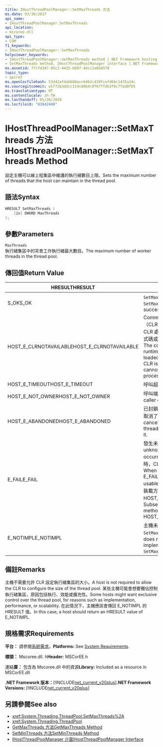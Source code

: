 ```yaml
---
title: IHostThreadPoolManager::SetMaxThreads 方法
ms.date: 03/30/2017
api_name:
- IHostThreadPoolManager.SetMaxThreads
api_location:
- mscoree.dll
api_type:
- COM
f1_keywords:
- IHostThreadPoolManager::SetMaxThreads
helpviewer_keywords:
- IHostThreadPoolManager::SetMaxThreads method [.NET Framework hosting]
- SetMaxThreads method, IHostThreadPoolManager interface [.NET Framework hosting]
ms.assetid: 77cfd347-95c2-4425-b807-4ecc2a8d4578
topic_type:
- apiref
ms.openlocfilehash: 53d42afda6668acc6462c419fcefd6bc1435a34c
ms.sourcegitcommit: e5772b3ddcc114c80b4c9767ffdb3f6c7fad8f05
ms.translationtype: MT
ms.contentlocale: zh-TW
ms.lasthandoff: 05/26/2020
ms.locfileid: "83842448"
---
```

# <a name="ihostthreadpoolmanagersetmaxthreads-method"></a><span data-ttu-id="3a42b-102">IHostThreadPoolManager::SetMaxThreads 方法</span><span class="sxs-lookup"><span data-stu-id="3a42b-102">IHostThreadPoolManager::SetMaxThreads Method</span></span>
<span data-ttu-id="3a42b-103">設定主機可以線上程集區中維護的執行緒數目上限。</span><span class="sxs-lookup"><span data-stu-id="3a42b-103">Sets the maximum number of threads that the host can maintain in the thread pool.</span></span>  
  
## <a name="syntax"></a><span data-ttu-id="3a42b-104">語法</span><span class="sxs-lookup"><span data-stu-id="3a42b-104">Syntax</span></span>  
  
```cpp  
HRESULT SetMaxThreads (  
    [in] DWORD MaxThreads  
);  
```  
  
## <a name="parameters"></a><span data-ttu-id="3a42b-105">參數</span><span class="sxs-lookup"><span data-stu-id="3a42b-105">Parameters</span></span>  
 `MaxThreads`  
 <span data-ttu-id="3a42b-106">執行緒集區中的背景工作執行緒最大數目。</span><span class="sxs-lookup"><span data-stu-id="3a42b-106">The maximum number of worker threads in the thread pool.</span></span>  
  
## <a name="return-value"></a><span data-ttu-id="3a42b-107">傳回值</span><span class="sxs-lookup"><span data-stu-id="3a42b-107">Return Value</span></span>  
  
|<span data-ttu-id="3a42b-108">HRESULT</span><span class="sxs-lookup"><span data-stu-id="3a42b-108">HRESULT</span></span>|<span data-ttu-id="3a42b-109">描述</span><span class="sxs-lookup"><span data-stu-id="3a42b-109">Description</span></span>|  
|-------------|-----------------|  
|<span data-ttu-id="3a42b-110">S_OK</span><span class="sxs-lookup"><span data-stu-id="3a42b-110">S_OK</span></span>|<span data-ttu-id="3a42b-111">`SetMaxThreads`已成功傳回。</span><span class="sxs-lookup"><span data-stu-id="3a42b-111">`SetMaxThreads` returned successfully.</span></span>|  
|<span data-ttu-id="3a42b-112">HOST_E_CLRNOTAVAILABLE</span><span class="sxs-lookup"><span data-stu-id="3a42b-112">HOST_E_CLRNOTAVAILABLE</span></span>|<span data-ttu-id="3a42b-113">Common language runtime （CLR）尚未載入進程中，或 CLR 處於無法執行 managed 程式碼或成功處理呼叫的狀態。</span><span class="sxs-lookup"><span data-stu-id="3a42b-113">The common language runtime (CLR) has not been loaded into a process, or the CLR is in a state in which it cannot run managed code or process the call successfully.</span></span>|  
|<span data-ttu-id="3a42b-114">HOST_E_TIMEOUT</span><span class="sxs-lookup"><span data-stu-id="3a42b-114">HOST_E_TIMEOUT</span></span>|<span data-ttu-id="3a42b-115">呼叫超時。</span><span class="sxs-lookup"><span data-stu-id="3a42b-115">The call timed out.</span></span>|  
|<span data-ttu-id="3a42b-116">HOST_E_NOT_OWNER</span><span class="sxs-lookup"><span data-stu-id="3a42b-116">HOST_E_NOT_OWNER</span></span>|<span data-ttu-id="3a42b-117">呼叫端沒有擁有鎖定。</span><span class="sxs-lookup"><span data-stu-id="3a42b-117">The caller does not own the lock.</span></span>|  
|<span data-ttu-id="3a42b-118">HOST_E_ABANDONED</span><span class="sxs-lookup"><span data-stu-id="3a42b-118">HOST_E_ABANDONED</span></span>|<span data-ttu-id="3a42b-119">已封鎖的執行緒或光纖在等候時取消了事件。</span><span class="sxs-lookup"><span data-stu-id="3a42b-119">An event was canceled while a blocked thread or fiber was waiting on it.</span></span>|  
|<span data-ttu-id="3a42b-120">E_FAIL</span><span class="sxs-lookup"><span data-stu-id="3a42b-120">E_FAIL</span></span>|<span data-ttu-id="3a42b-121">發生未知的嚴重失敗。</span><span class="sxs-lookup"><span data-stu-id="3a42b-121">An unknown, catastrophic failure occurred.</span></span> <span data-ttu-id="3a42b-122">當方法傳回 E_FAIL 時，CLR 就無法在進程內使用。</span><span class="sxs-lookup"><span data-stu-id="3a42b-122">When a method returns E_FAIL, the CLR is no longer usable within the process.</span></span> <span data-ttu-id="3a42b-123">對裝載方法的後續呼叫會傳回 HOST_E_CLRNOTAVAILABLE。</span><span class="sxs-lookup"><span data-stu-id="3a42b-123">Subsequent calls to hosting methods return HOST_E_CLRNOTAVAILABLE.</span></span>|  
|<span data-ttu-id="3a42b-124">E_NOTIMPL</span><span class="sxs-lookup"><span data-stu-id="3a42b-124">E_NOTIMPL</span></span>|<span data-ttu-id="3a42b-125">主機未提供的執行 `SetMaxThreads` 。</span><span class="sxs-lookup"><span data-stu-id="3a42b-125">The host does not provide an implementation of `SetMaxThreads`.</span></span>|  
  
## <a name="remarks"></a><span data-ttu-id="3a42b-126">備註</span><span class="sxs-lookup"><span data-stu-id="3a42b-126">Remarks</span></span>  
 <span data-ttu-id="3a42b-127">主機不需要允許 CLR 設定執行緒集區的大小。</span><span class="sxs-lookup"><span data-stu-id="3a42b-127">A host is not required to allow the CLR to configure the size of the thread pool.</span></span> <span data-ttu-id="3a42b-128">某些主機可能會想要獨佔控制執行緒集區，原因包括執行、效能或擴充性。</span><span class="sxs-lookup"><span data-stu-id="3a42b-128">Some hosts might want exclusive control over the thread pool, for reasons such as implementation, performance, or scalability.</span></span> <span data-ttu-id="3a42b-129">在此情況下，主機應該會傳回 E_NOTIMPL 的 HRESULT 值。</span><span class="sxs-lookup"><span data-stu-id="3a42b-129">In this case, a host should return an HRESULT value of E_NOTIMPL.</span></span>  
  
## <a name="requirements"></a><span data-ttu-id="3a42b-130">規格需求</span><span class="sxs-lookup"><span data-stu-id="3a42b-130">Requirements</span></span>  
 <span data-ttu-id="3a42b-131">**平台：** 請參閱[系統需求](../../get-started/system-requirements.md)。</span><span class="sxs-lookup"><span data-stu-id="3a42b-131">**Platforms:** See [System Requirements](../../get-started/system-requirements.md).</span></span>  
  
 <span data-ttu-id="3a42b-132">**標頭：** Mscoree.dll. h</span><span class="sxs-lookup"><span data-stu-id="3a42b-132">**Header:** MSCorEE.h</span></span>  
  
 <span data-ttu-id="3a42b-133">連結**庫：** 包含為 Mscoree.dll 中的資源</span><span class="sxs-lookup"><span data-stu-id="3a42b-133">**Library:** Included as a resource in MSCorEE.dll</span></span>  
  
 <span data-ttu-id="3a42b-134">**.NET Framework 版本：**[!INCLUDE[net_current_v20plus](../../../../includes/net-current-v20plus-md.md)]</span><span class="sxs-lookup"><span data-stu-id="3a42b-134">**.NET Framework Versions:** [!INCLUDE[net_current_v20plus](../../../../includes/net-current-v20plus-md.md)]</span></span>  
  
## <a name="see-also"></a><span data-ttu-id="3a42b-135">另請參閱</span><span class="sxs-lookup"><span data-stu-id="3a42b-135">See also</span></span>

- <xref:System.Threading.ThreadPool.SetMaxThreads%2A>
- <xref:System.Threading.ThreadPool>
- [<span data-ttu-id="3a42b-136">GetMaxThreads 方法</span><span class="sxs-lookup"><span data-stu-id="3a42b-136">GetMaxThreads Method</span></span>](ihostthreadpoolmanager-getmaxthreads-method.md)
- [<span data-ttu-id="3a42b-137">SetMinThreads 方法</span><span class="sxs-lookup"><span data-stu-id="3a42b-137">SetMinThreads Method</span></span>](ihostthreadpoolmanager-setminthreads-method.md)
- [<span data-ttu-id="3a42b-138">IHostThreadPoolManager 介面</span><span class="sxs-lookup"><span data-stu-id="3a42b-138">IHostThreadPoolManager Interface</span></span>](ihostthreadpoolmanager-interface.md)
